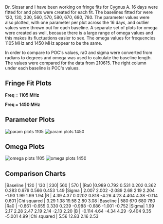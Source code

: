 Dr. Slosar and I have been working on fringe fits for Cygnus A. 16 days were fitted for and plots were created for each fit. The baselines fitted for were 120, 130, 230, 560, 570, 580, 670, 680, 780. The parameter values were also plotted, with one parameter per plot across the 16 days, and outlier values were thrown out for each baseline. A separate set of plots for omega were created as well, because there is a large range of omega values and this makes its fluctuations easier to see. The omega values for frequencies 1105 MHz and 1450 MHz appear to be the same. 

In order to compare to POC's values, ra0 and sigma were converted from radians to degrees and omega was used to calculate the baseline length. The values were compared for the data from 210615. The right column under each baseline is POC's values.

## Fringe Fit Plots
**Freq = 1105 MHz**

**Freq = 1450 MHz**

## Parameter Plots
![param plots 1105](https://user-images.githubusercontent.com/85521958/128737842-0b9190f5-47c7-420c-8bfe-22bf85d8c8d0.jpeg)
![param plots 1450](https://user-images.githubusercontent.com/85521958/128737802-60b941a9-fd2d-481a-9c77-7a84e371929c.jpeg)

## Omega Plots
![omega plots 1105](https://user-images.githubusercontent.com/85521958/128737396-d99cfdb3-d371-4f97-b872-602cf66c38d2.jpeg)
![omega plots 1450](https://user-images.githubusercontent.com/85521958/128737663-2955131b-d711-425a-8b38-93e37f33e3f1.jpeg)

## Comparison Charts
|Baseline | 120	| 130 |	230| 560 | 570 |
|Ra0 |0.989	0.792	0.531	0.202	0.362	0.283	0.679	0.566	0.453	1.49
|Sigma | 	2.007	2.002	-2.089	2.68	2.19	2.204	-1.93	1.99	1.99	1.94
|B | 	4.39	4.37	0.0202	0.818	-4.26	4.23	4.404	4.38	-0.114	0.601
|Chi squared | 3.29	1.38	19.58	2.80	3.08
|Baseline | 580	670	680	780
|Ra0 | -0.861	-0.655	0.330	0.239	-0.988	-0.686	-1.001	-0.752
|Sigma| 1.99	2.17	2.28	2.47	2.19	2.14	-2.13	2.20
|B | -0.114	4.64	-4.34	4.29	-9.404	9.35	-5.001	4.99
|Chi squared | 5.56	12.83	2.16	2.53
